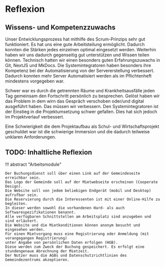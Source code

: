 # Reflexion

## Wissens- und Kompetenzzuwachs
Unser Entwicklungsprozess hat mithilfe des Scrum-Prinzips sehr gut funktioniert. Es hat uns eine gute Arbeitsteilung ermöglicht. Dadurch konnten die Stärken jedes einzelnen optimal eingesetzt werden. Weiterhin haben wir uns dadurch gegenseitig gut unterstützen und Wissen teilen können. 
Technisch hatten wir einen besonders guten Erfahrungszuwachs in Git, NextJS und MkDocs.
Die Systemintegratoren haben besonders ihre Kompetenz bei der Automatisierung von der Servererstellung verbessert. 
Dadurch konnten mehr Server Automatisiert werden als im Pflichtenheft mindestens vorgegeben war.

Schwer war es durch die getrennten Räume und Krankheitsausfälle jeden Tag gemeinsam den Fortschritt persönlich zu besprechen.
Gelöst haben wir das Problem in dem wirn das Gespräch verschoben oder/und digital ausgeführt haben.
Das müssen wir verbessern.
Den Systemintegratoren ist der Einstieg in die Projektumsetzung schwer gefallen. Dies hat sich jedoch im Projektverlauf verbessert.

Eine Schwierigkeit die dem Projektaufbau als Schul- und Wirtschaftsprojekt geschuldet war ist die schwierige Immersion und die dadurch teilweise unklaren Anforderungen.

## TODO: Inhaltliche Reflexion

!!! abstract "Arbeitsmodule"

    Der Buchungsdienst soll über einen Link auf der Gemeindeseite erreichbar sein. 
    Das Logo der Gemeinde soll auf der Mietwebseite erscheinen (Cooperate Design). 
    Die Website soll von jedem beliebigen Endgerät (mobil und Desktop) aufrufbar sein.
    Die Reservierung durch die Interessenten ist mit einer Online-Hilfe zu begleiten. 
    In dieser werden sowohl die vorhandenen Hard- als auch Softwarespezifikationen benannt. 
    Alle verfügbaren Schnittstellen am Arbeitsplatz sind anzugeben und sind erläutert. 
    Die Website und die Mietkonditionen können anonym besucht und eingesehen werden. 
    Für einen Mietvorgang muss eine Registrierung oder Anmeldung (mit vorangegangen Registrierung) 
    unter Angabe von persönlichen Daten erfolgen (HGB). 
    Diese werden zum Zweck der Buchung gespeichert. Es erfolgt eine stundengenaue Abrechnung der Mietzeit. 
    Der Nutzer muss die AGBs und Datenschutzrichtlinien des Gemeindezentrums akzeptieren. 


